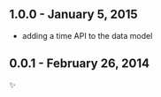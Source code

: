 
1.0.0 - January 5, 2015
-------------------------
- adding a time API to the data model

0.0.1 - February 26, 2014
-------------------------
:sparkles:
